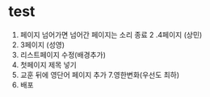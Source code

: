 # test
1. 페이지 넘어가면 넘어간 페이지는 소리 종료
2 .4페이지 (상민)
3. 3페이지 (성영)
4. 리스트페이지 수정(배경추가)
5. 첫페이지 제목 넣기
6. 교훈 뒤에 영단어 페이지 추가
7.영한변화(우선도 최하)
8. 배포
